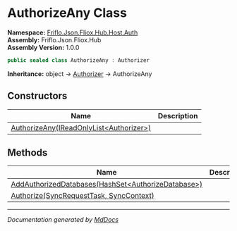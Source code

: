 ﻿<!--  
  <auto-generated>   
    The contents of this file were generated by a tool.  
    Changes to this file may be list if the file is regenerated  
  </auto-generated>   
-->

# AuthorizeAny Class

**Namespace:** [Friflo.Json.Fliox.Hub.Host.Auth](../index.md)  
**Assembly:** Friflo.Json.Fliox.Hub  
**Assembly Version:** 1.0.0

```csharp
public sealed class AuthorizeAny : Authorizer
```

**Inheritance:** object → [Authorizer](../Authorizer/index.md) → AuthorizeAny

## Constructors

| Name                                                               | Description |
| ------------------------------------------------------------------ | ----------- |
| [AuthorizeAny(IReadOnlyList\<Authorizer\>)](constructors/index.md) |             |

## Methods

| Name                                                                                      | Description |
| ----------------------------------------------------------------------------------------- | ----------- |
| [AddAuthorizedDatabases(HashSet\<AuthorizeDatabase\>)](methods/AddAuthorizedDatabases.md) |             |
| [Authorize(SyncRequestTask, SyncContext)](methods/Authorize.md)                           |             |

___

*Documentation generated by [MdDocs](https://github.com/ap0llo/mddocs)*
